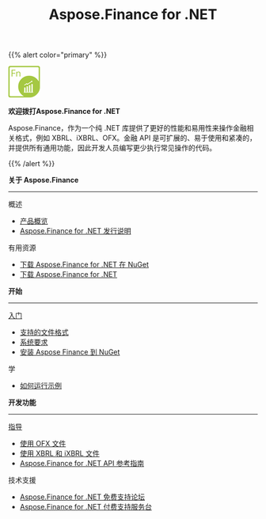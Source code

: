 ﻿---
title: Aspose.Finance for .NET
linktitle: Aspose.Finance for .NET
keywords: finance,xbrl,ixbrl,ofx,.net,dotnet,C#
description: 它提供了更好的性能和易用性来操作财务相关格式，例如 XBRL、iXBRL、OFX 使用 C#
type: docs
weight: 10
url: /zh/net/
is_root: true
aliases:
  - /net/working-with-aspose-finance/ 
---
{{% alert color="primary" %}} 

<img src="home_1.png" style="width:64px;height:64px;" alt="Aspose.Finance for .NET Product Logo" />

**欢迎拨打Aspose.Finance for .NET**

Aspose.Finance，作为一个纯 .NET 库提供了更好的性能和易用性来操作金融相关格式，例如 XBRL、iXBRL、OFX。金融 API 是可扩展的、易于使用和紧凑的，并提供所有通用功能，因此开发人员编写更少执行常见操作的代码。

{{% /alert %}}

<div class="row">
	<div class="col-md-4">
		<p><b>关于 Aspose.Finance</b></p>
			<hr><p>概述</p></hr>
			<ul>
				<li><a href="/finance/zh/net/product-overview/">产品概览</a></li>
			  <li><a href="/finance/zh/net/release-notes/">Aspose.Finance for .NET 发行说明</a></li>
			</ul>            
	        <p>有用资源</p>
			<ul>
				<li><a href="https://www.nuget.org/packages/Aspose.Finance/">下载 Aspose.Finance for .NET 在 NuGet</a></li>
				<li><a href="https://downloads.aspose.com/finance/net">下载 Aspose.Finance for .NET</a></li>
			</ul>
	</div>
	<div class="col-md-4">
		<p><b>开始</b></p>
			<hr><p><a href="/finance/zh/net/getting-started/">入门</a></p></hr>
			<ul>
				<li><a href="/finance/zh/net/supported-file-formats/">支持的文件格式</a></li>
				<li><a href="/finance/zh/net/system-requirements/">系统要求</a></li>
				<li><a href="/finance/zh/net/installation/">安装 Aspose Finance 到 NuGet</a></li>
			</ul>
			<p>学</p>
			<ul>
				<li><a href="/finance/zh/net/how-to-run-the-examples/">如何运行示例</a></li>
			</ul>
	</div>
	<div class="col-md-4">
		<p><b>开发功能</b></p>
			<hr><p><a href="/finance/zh/net/developer-guide/">指导</a></p></hr>
			<ul>
				<li><a href="/finance/zh/net/working-with-ofx-files/">使用 OFX 文件</a></li>
				<li><a href="/finance/zh/net/working-with-xbrl-and-ixbrl-files/">使用 XBRL 和 iXBRL 文件</a></li>
				<li><a href="https://reference.aspose.com/finance/net">Aspose.Finance for .NET API 参考指南</a></li>
			</ul>	
			<p>技术支援</p>
			<ul>
				<li><a href="https://forum.aspose.com/c/finance/43">Aspose.Finance for .NET 免费支持论坛</a></li>
				<li><a href="https://helpdesk.aspose.com/">Aspose.Finance for .NET 付费支持服务台</a></li>
			</ul>
	</div>
</div>
